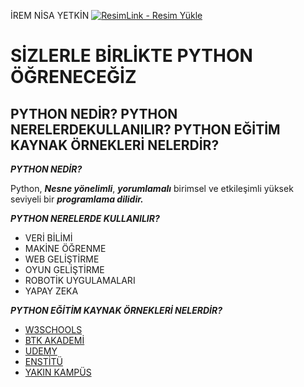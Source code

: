 İREM NİSA YETKİN 
<a href="https://resimlink.com/XAGq3S" title="ResimLink - Resim Yükle"><img src="https://r.resimlink.com/XAGq3S.png" title="ResimLink - Resim Yükle" alt="ResimLink - Resim Yükle"></a>

#  SİZLERLE BİRLİKTE PYTHON ÖĞRENECEĞİZ
## PYTHON NEDİR? PYTHON NERELERDEKULLANILIR? PYTHON EĞİTİM KAYNAK ÖRNEKLERİ NELERDİR?


**_PYTHON NEDİR?_**

Python, **_Nesne yönelimli_**, **_yorumlamalı_** birimsel ve etkileşimli yüksek seviyeli bir **_programlama dilidir._**

**_PYTHON NERELERDE KULLANILIR?_**
* VERİ BİLİMİ
* MAKİNE ÖĞRENME
* WEB GELİŞTİRME
* OYUN GELİŞTİRME 
* ROBOTİK UYGULAMALARI
* YAPAY ZEKA

**_PYTHON EĞİTİM KAYNAK ÖRNEKLERİ NELERDİR?_**
* [W3SCHOOLS](https://www.w3schools.com/python/default.asp)
* [BTK AKADEMİ](https://www.btkakademi.gov.tr/portal/course/s-f-rdan-ileri-seviye-python-programlama-5877#!/about)
* [UDEMY](https://www.udemy.com/course/python-programlama-baslangic-egitimi-kursu/)
* [ENSTİTÜ](https://www.iienstitu.com/online-egitim/python-egitimi)
* [YAKIN KAMPÜS](https://www.youtube.com/watch?v=EzHgbO1Cee4&list=PLWctyKyPphPiul3WbHkniANLqSheBVP3O)

